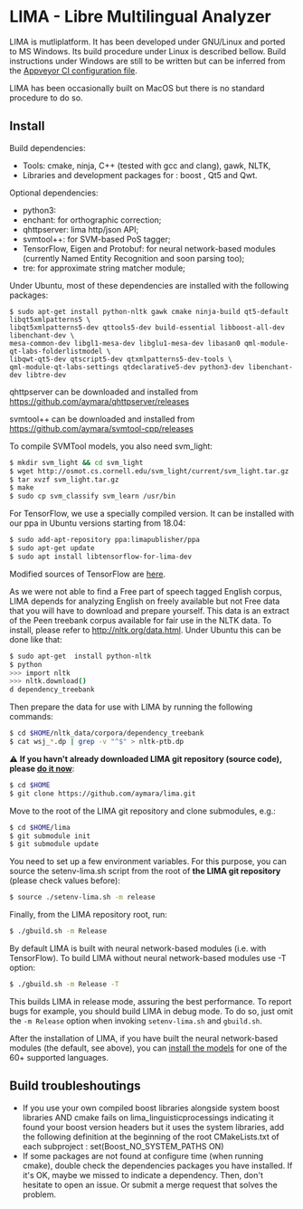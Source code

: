 # LIMA - Libre Multilingual Analyzer

LIMA is mutliplatform. It has been developed under GNU/Linux and ported to MS
Windows. Its build procedure under Linux is described bellow.
Build instructions under Windows are still to be written but can be inferred
from the [Appveyor CI configuration file](https://github.com/aymara/lima/blob/master/appveyor.yml).

LIMA has been occasionally built on MacOS but there is no standard procedure to
do so.

## Install

Build dependencies:
- Tools: cmake, ninja, C++ (tested with gcc and clang), gawk, NLTK,
- Libraries and development packages for : boost , Qt5 and Qwt.

Optional dependencies:
- python3:
- enchant: for orthographic correction;
- qhttpserver: lima http/json API;
- svmtool++: for SVM-based PoS tagger;
- TensorFlow, Eigen and Protobuf: for neural network-based modules (currently
Named Entity Recognition and soon parsing too);
- tre: for approximate string matcher module;


Under Ubuntu, most of these dependencies are installed with the following packages:
```
$ sudo apt-get install python-nltk gawk cmake ninja-build qt5-default libqt5xmlpatterns5 \
libqt5xmlpatterns5-dev qttools5-dev build-essential libboost-all-dev libenchant-dev \
mesa-common-dev libgl1-mesa-dev libglu1-mesa-dev libasan0 qml-module-qt-labs-folderlistmodel \
libqwt-qt5-dev qtscript5-dev qtxmlpatterns5-dev-tools \
qml-module-qt-labs-settings qtdeclarative5-dev python3-dev libenchant-dev libtre-dev
```

qhttpserver can be downloaded and installed from
https://github.com/aymara/qhttpserver/releases

svmtool++ can be downloaded and installed from https://github.com/aymara/svmtool-cpp/releases

To compile SVMTool models, you also need svm_light:
```bash
$ mkdir svm_light && cd svm_light
$ wget http://osmot.cs.cornell.edu/svm_light/current/svm_light.tar.gz
$ tar xvzf svm_light.tar.gz
$ make
$ sudo cp svm_classify svm_learn /usr/bin
```

For TensorFlow, we use a specially compiled version. It can be installed with
our ppa in Ubuntu versions starting from 18.04:

```bash
$ sudo add-apt-repository ppa:limapublisher/ppa
$ sudo apt-get update
$ sudo apt install libtensorflow-for-lima-dev
```

Modified sources of TensorFlow are [here](https://github.com/aymara/tensorflow/tree/r1.9).

As we were not able to find a Free part of speech tagged English corpus, LIMA
depends for analyzing English on freely available but not Free data that you
will have to download and prepare yourself. This data is an extract of the Peen
treebank corpus available for fair use in the NLTK data. To install, please
refer to http://nltk.org/data.html. Under Ubuntu this can be  done like that:

```bash
$ sudo apt-get  install python-nltk
$ python
>>> import nltk
>>> nltk.download()
d dependency_treebank
```

Then prepare the data for use with LIMA by running the following commands:

```bash
$ cd $HOME/nltk_data/corpora/dependency_treebank
$ cat wsj_*.dp | grep -v "^$" > nltk-ptb.dp
```

:warning: **If you havn't already downloaded LIMA git repository (source code),
please [do it now](https://github.com/aymara/lima.git)**:
```bash
$ cd $HOME
$ git clone https://github.com/aymara/lima.git
```


Move to the root of the LIMA  git repository and clone submodules, e.g.:
```bash
$ cd $HOME/lima
$ git submodule init
$ git submodule update
```

You need to set up a few environment variables. For this purpose, you can
source the setenv-lima.sh script from the root of **the LIMA git repository**
(please check
values before):
```bash
$ source ./setenv-lima.sh -m release
```

Finally, from the LIMA repository root, run:
```bash
$ ./gbuild.sh -m Release
```

By default LIMA is built with neural network-based modules (i.e. with
TensorFlow). To build LIMA without neural network-based modules use -T option:

```bash
$ ./gbuild.sh -m Release -T
```

This builds LIMA in release mode, assuring the best performance. To report bugs
for example, you should build LIMA in debug mode. To do so, just omit the
`-m Release` option when invoking `setenv-lima.sh` and `gbuild.sh`.

After the installation of LIMA, if you have built the neural network-based
modules (the default, see above), you can
[install the models](https://github.com/aymara/lima/wiki/DeepLima-beta#install-language-models)
for one of the 60+ supported languages.

## Build troubleshoutings

* If you use your own compiled boost libraries alongside system boost libraries
AND cmake fails on lima_linguisticprocessings indicating it found your boost
version headers but it uses the system libraries, add the following definition
at the beginning of the root CMakeLists.txt of each subproject :
set(Boost_NO_SYSTEM_PATHS ON)
* If some packages are not found at configure time (when running cmake), double
check the dependencies packages you have installed. If it's OK, maybe we missed
to indicate a dependency. Then, don't hesitate to open an issue. Or submit a
merge request that solves the problem.

